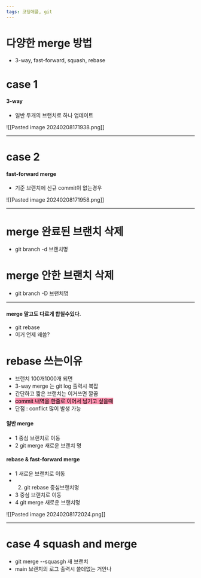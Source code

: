 ```yaml
---
tags: 코딩애플, git
---
```


# 다양한 merge 방법

- 3-way, fast-forward, squash, rebase

# case 1

#### 3-way

- 일반 두개의 브랜치로 하나 업데이트

![[Pasted image 20240208171938.png]]

-------------------------

# case 2 

#### fast-forward merge

- 기준 브랜치에 신규 commit이 없는경우

![[Pasted image 20240208171958.png]]

-----------------------------------------


# merge 완료된 브랜치 삭제

- git branch -d 브랜치명

# merge 안한 브랜치 삭제

- git branch -D 브랜치명

--------------------
#### merge 말고도 다르게 합칠수있다.

- git rebase
- 이거 언제 왜씀?

# rebase 쓰는이유

- 브랜치 100개1000개 되면
- 3-way merge 는 git log 출력시 복잡
- 간단하고 짧은 브랜치는 이거쓰면 깔끔
- <mark style="background: #FF5582A6;">commit 내역을 한줄로 이어서 남기고 싶을때</mark>
- 단점 : conflict 많이 발생 가능

#### 일반 merge

- 1 중심 브랜치로 이동
- 2 git merge 새로운 브랜치 명

#### rebase & fast-forward merge

- 1 새로운 브랜치로 이동
- 2. git rebase 중심브랜치명
- 3 중심 브랜치로 이동
- 4 git merge 새로운 브랜치명


![[Pasted image 20240208172024.png]]


-----------------------
# case 4 squash and merge

- git merge --squasgh 새 브랜치
- main 브랜치의 로그 출력시 쓸데없는 거안나

